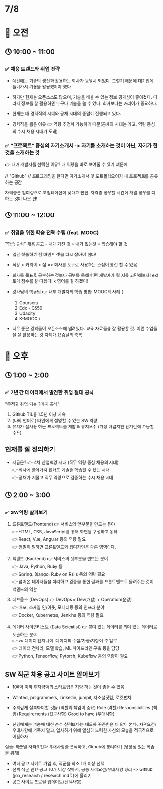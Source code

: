 # 7/8

# 🌇 오전

## 🕓 10:00 ~ 11:00

### ✅ 채용 트렌드와 취업 전략

- 예전에는 기술의 생산과 활용하는 회사가 동일시 되었다. 그렇기 때문에 대기업에 들어가서 기술을 활용했어야 했다

- 하지만 현재는 오픈소스도 많으며, 기술을 배울 수 있는 정보 공개성이 좋아졌다. 따라서 정보를 잘 활용하면 누구나 기술을 쓸 수 있다. 회사보다는 커리어가 중요하다.

- 현재는 대 경력직의 시대와 공채 시대의 종말이 진행되고 있다. 

- 경력직을 뽑은 이유 👉 역량 추정이 가능하기 때문(공채의 시대는 가고, 역량 중심의 수시 채용 시대가 도래)

### ✅ "프로젝트" 중심의 자기소개서 -> 자기를 소개하는 것이 아닌, 자기가 한 것을 소개하는 것

👉 내가 개발자를 선택한 이유? 내 역량을 바로 보여줄 수 있기 떄문에

// "Github" // 
프로그래밍을 한다면 자기소개서 및 포트폴리오이자 내 프로젝트를 공유하는 공간

자격증은 일회성으로 코릴레이션이 낮다고 판단. 자격증 공부할 시간에 개발 공부를 더 하는 것이 나은 편!

## 🕓 11:00 ~ 12:00

### ✅ 취업을 위한 학습 전략 수립 (feat. MOOC)

"학습 공식"
채용 공고 - 내가 가진 것 = 내가 없는것 = 학습해야 할 것
- 일단 학습하기 전 마인드 셋을 다시 잡아야 한다!

- 직장 < 커리어 < 삶 => 회사를 도구로 사용하는 관점이 롱런 할 수 있음

- 회사를 목표로 공부하는 것보다 공부를 통해 어떤 개발자가 될 지를 고민해보자! ex) 토익 점수를 잘 따겠다! x 영어를 잘 하겠다!

- 강사님의 핵꿀팁 👉 내부 개발자의 학습 방법: MOOC의 사례
(
  1. Coursera 
  2. Edx - CS50 
  3. Udacity 
  4. K-MOOC
)

- 너무 좋은 강의들이 오픈소스에 널려있다. 교육 자료들을 잘 활용할 것. 이런 수업들을 잘 활용하는 것 자체가 요즘날의 축복


# 🌆 오후

## 🕓 1:00 ~ 2:00

### ✅ 7년 간 데이터에서 발견한 취업 절대 공식

"무적권 취업 되는 3가지 공식"
1.  Github TIL을 1.5년 이상 지속
2. (나의 언어로) 타인에게 설명할 수 있는 SW 역량
3. 유저가 실사용 하는 프로젝트를 개발 & 유지보수 (가장 어렵지만 단기간에 가능할 수도)

## 현재를 잘 정의하기

- 지금은?
👉 4차 산업혁명 시대 (직무 역량 중심 채용의 시대)   
👉 회사에 들어가지 않아도 기술을 학습할 수 있는 시대   
👉 공채가 저물고 직무 역량으로 검증하는 수시 채용 시대   


## 🕓 2:00 ~ 3:00

### ✅ SW역량 살펴보기 

1. 프론트엔드(Frontend)
👉 서비스의 앞부분을 만드는 분야   
👉 HTML, CSS, JavaScript를 통해 화면을 구성하고 동작   
👉 React, Vue, Angular 등의 역량 필요   
👉 엄밀히 말하면 프론트엔드와 웹디자인은 다른 영역이다.   

2. 백엔드 (Backend)
👉 서비스의 뒷부분을 만드는 분야   
👉 Java, Python, Ruby 등   
👉 Spring, Django, Ruby on Rails 등의 역량 필요   
👉 넘어온 데이터들을 처리하고 검증을 통한 결과를 프론트엔드로 돌려주는 것이 백엔드의 역할   

3. 데브옵스 (DevOps)
👉 DevOps = Dev(개발) + Operation(운영)   
👉 배포, 스케일 인/아웃, 모니터링 등의 인프라 분야   
👉 Docker, Kubernetes, Jenkins 등의 역량 필요   

4. 데이터 사이언티스트 (Data Scientist) 
👉 쌓여 있는 데이터를 의미 있는 데이터로 도출하는 분야   
👉 vs 데이터 엔지니어: 데이터의 수집/가공/저장이 주 업무   
👉 데이터 전처리, 모델 학습, ML 파이프라인 구축 등을 담당   
👉 Python, Tensorflow, Pytorch, Kubeflow 등의 역량이 필요   

## SW 직군 채용 공고 사이트 알아보기

- 100억 이하 투자금액의 스타트업은 지양 하는 것이 좋을 수 있음
- Wanted, programmers, Linkedin, jumpit, 자소설닷컴, 로켓펀치

- 주의깊게 살펴봐야할 것들 (역할과 책임이 중요)
Role (역할)
Responsibilities (책임)
Requirements (요구사항)
Good to have (우대사항)

- 신입에게는 기술에 대한 순수 실력보다는 태도와 꾸준함을 더 많이 본다.
자격요건/우대사항에 기죽지 말고, 입사하기 위해 열심히 노력한 자신의 모습을 적극적으로 어필하자

실습: 직군별 자격요건과 우대사항을 분석하고, Github에 정리하기 (방향성 있는 학습을 위해)
- 여러 공고 사이트 가입 후, 직군을 최소 1개 이상 선택
- 선택 직군 관련 공고 10개 이상 찾아서, 공통 자격요건/우대사항 정리 -> Github (job_research / research.md로)에 올리기
- 공고 사이트 프로필 업데이트(선택사항)
